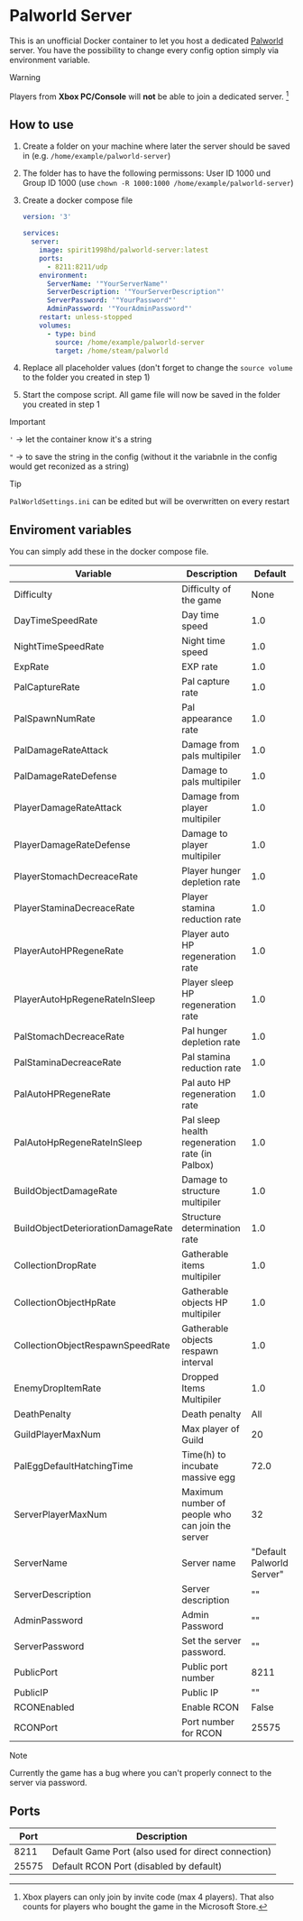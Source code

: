 # Palworld Server

This is an unofficial Docker container to let you host a dedicated [Palworld](https://store.steampowered.com/app/1623730/Palworld/) server.
You have the possibility to change every config option simply via environment variable.

> [!WARNING]
> 
> Players from **Xbox PC/Console** will **not** be able to join a dedicated server. [^1]

## How to use

1. Create a folder on your machine where later the server should be saved in (e.g. `/home/example/palworld-server`)
2. The folder has to have the following permissons: User ID 1000 und Group ID 1000 (use `chown -R 1000:1000 /home/example/palworld-server`)
3. Create a docker compose file
   
    ```yaml
    version: '3'

    services:
      server:
        image: spirit1998hd/palworld-server:latest
        ports:
          - 8211:8211/udp
        environment:
          ServerName: '"YourServerName"'
          ServerDescription: '"YourServerDescription"'
          ServerPassword: '"YourPassword"'
          AdminPassword: '"YourAdminPassword"'
        restart: unless-stopped
        volumes:
          - type: bind
            source: /home/example/palworld-server
            target: /home/steam/palworld
    ```

4. Replace all placeholder values (don't forget to change the `source volume` to the folder you created in step 1)
5. Start the compose script. All game file will now be saved in the folder you created in step 1

> [!IMPORTANT]
> 
> `'` -> let the container know it's a string
> 
> `"` -> to save the string in the config (without it the variabnle in the config would get reconized as a string)

> [!Tip]
> 
> `PalWorldSettings.ini` can be edited but will be overwritten on every restart

## Enviroment variables

You can simply add these in the docker compose file.

| Variable                           | Description                                      | Default                   |
| ---------------------------------- | ------------------------------------------------ | ------------------------- |
| Difficulty                         | Difficulty of the game                           | None                      |
| DayTimeSpeedRate                   | Day time speed                                   | 1.0                       |
| NightTimeSpeedRate                 | Night time speed                                 | 1.0                       |
| ExpRate                            | EXP rate                                         | 1.0                       |
| PalCaptureRate                     | Pal capture rate                                 | 1.0                       |
| PalSpawnNumRate                    | Pal appearance rate                              | 1.0                       |
| PalDamageRateAttack                | Damage from pals multipiler                      | 1.0                       |
| PalDamageRateDefense               | Damage to pals multipiler                        | 1.0                       |
| PlayerDamageRateAttack             | Damage from player multipiler                    | 1.0                       |
| PlayerDamageRateDefense            | Damage to  player multipiler                     | 1.0                       |
| PlayerStomachDecreaceRate          | Player hunger depletion rate                     | 1.0                       |
| PlayerStaminaDecreaceRate          | Player stamina reduction rate                    | 1.0                       |
| PlayerAutoHPRegeneRate             | Player auto HP regeneration rate                 | 1.0                       |
| PlayerAutoHpRegeneRateInSleep      | Player sleep HP regeneration rate                | 1.0                       |
| PalStomachDecreaceRate             | Pal hunger depletion rate                        | 1.0                       |
| PalStaminaDecreaceRate             | Pal stamina reduction rate                       | 1.0                       |
| PalAutoHPRegeneRate                | Pal auto HP regeneration rate                    | 1.0                       |
| PalAutoHpRegeneRateInSleep         | Pal sleep health regeneration rate (in Palbox)   | 1.0                       |
| BuildObjectDamageRate              | Damage to structure multipiler                   | 1.0                       |
| BuildObjectDeteriorationDamageRate | Structure determination rate                     | 1.0                       |
| CollectionDropRate                 | Gatherable items multipiler                      | 1.0                       |
| CollectionObjectHpRate             | Gatherable objects HP multipiler                 | 1.0                       |
| CollectionObjectRespawnSpeedRate   | Gatherable objects respawn interval              | 1.0                       |
| EnemyDropItemRate                  | Dropped Items Multipiler                         | 1.0                       |
| DeathPenalty                       | Death penalty                                    | All                       |
| GuildPlayerMaxNum                  | Max player of Guild                              | 20                        |
| PalEggDefaultHatchingTime          | Time(h) to incubate massive egg                  | 72.0                      |
| ServerPlayerMaxNum                 | Maximum number of people who can join the server | 32                        |
| ServerName                         | Server name                                      | "Default Palworld Server" |
| ServerDescription                  | Server description                               | ""                        |
| AdminPassword                      | Admin Password                                   | ""                        |
| ServerPassword                     | Set the server password.                         | ""                        |
| PublicPort                         | Public port number                               | 8211                      |
| PublicIP                           | Public IP                                        | ""                        |
| RCONEnabled                        | Enable RCON                                      | False                     |
| RCONPort                           | Port number for RCON                             | 25575                     |

> [!NOTE]
> 
> Currently the game has a bug where you can't properly connect to the server via password.

## Ports

| Port  | Description                                                 |
| ----- | ----------------------------------------------------------- |
| 8211  | Default Game Port (also used for direct connection)         |
| 25575 | Default RCON Port (disabled by default) |

[^1]: Xbox players can only join by invite code (max 4 players). That also counts for players who bought the game in the Microsoft Store.
